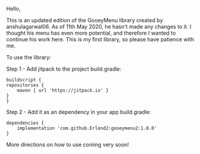 Hello,

This is an updated edition of the GooeyMenu library created by anshulagarwal06. 
As of 11th May 2020, he hasn't made any changes to it. 
I thought his menu has even more potential, and therefore I wanted to continue his work here.
This is my first library, so please have patience with me.

To use the library:

Step 1 - Add jitpack to the project build.gradle:

    buildscript {
	repositories {
		maven { url 'https://jitpack.io' }
	}
    }

Step 2 - Add it as an dependency in your app build.gradle:

    dependencies {
        implementation 'com.github.Erlend2:gooeymenu2:1.0.0'
    }

More directions on how to use coming very soon!

